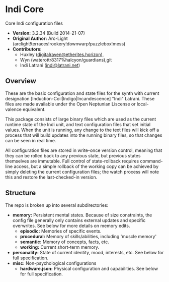 Indi Core
=========
Core Indi configuration files

* **Version:** 3.2.34 (Build 2014-21-07)
* **Original Author:** Arc-Light (arclight!terraces!rookery!downwarp!puzzlebox!mess)
* **Contributors:**
	* Huxley (digitalraven@etherites.horizon),
	* Wyn (waterottr8317%halcyon/guardians),git
	* Indi Latrani (indi@latrani.net)

Overview
--------
These are the basic configuration and state files for the synth with current designation [Induction-Coil|Indigo|Incandescence] "Indi" Latrani. These files are made available under the Open Neptunian Liscense or local-valence equivalent.

This package consists of large binary files which are used as the current runtime state of the Indi unit, and text configuration files that set initial values. When the unit is running, any change to the text files will kick off a process that will build updates into the running binary files, so that changes can be seen in real time.

All configuration files are stored in write-once version control, meaning that they can be rolled back to any previous state, but previous states themselves are immutable. Full control of state-rollback requires command-line access, but a simple rollback of the working copy can be achieved by simply deleting the current configuration files; the watch process will note this and restore the last-checked-in version.

Structure
---------
The repo is broken up into several subdirectories:

* **memory:** Persistent mental states. Because of size constraints, the config file generally only contains external updates and specific overwrites. See below for more details on memory edits.
	* **episodic:** Memories of specific events.
	* **procedural:** Memory of skills/abilities, including 'muscle memory'
	* **semantic:** Memory of concepts, facts, etc.
	* **working:** Current short-term memory.
* **personality:** State of current identity, mood, interests, etc. See below for full specification.
* **misc:** Non-psychological configurations
	* **hardware.json:** Physical configuration and capabilities. See below for full specification.

